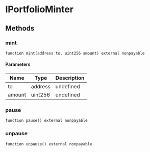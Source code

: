 # IPortfolioMinter









## Methods

### mint

```solidity
function mint(address to, uint256 amount) external nonpayable
```





#### Parameters

| Name | Type | Description |
|---|---|---|
| to | address | undefined |
| amount | uint256 | undefined |

### pause

```solidity
function pause() external nonpayable
```






### unpause

```solidity
function unpause() external nonpayable
```









